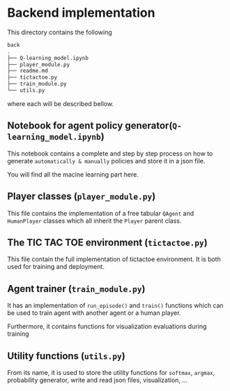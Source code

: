 # **Backend implementation**

This directory contains the following

```bash
back
.
├── Q-learning_model.ipynb
├── player_module.py
├── readme.md
├── tictactoe.py
├── train_module.py
└── utils.py
```

where each will be described bellow.

## **Notebook for agent policy generator**(`Q-learning_model.ipynb`)

This notebook contains a complete and step by step process on how to generate `automatically & manually` policies and store it in a json file.

You will find all the macine learning part here.

## **Player classes** (`player_module.py`)

This file contains the implementation of a free tabular `QAgent` and `HumanPlayer` classes which all inherit the `Player` parent class.

## **The TIC TAC TOE environment** (`tictactoe.py`)

This file contain the full implementation of tictactoe environment. It is both used for training and deployment.

## **Agent trainer** (`train_module.py`)

It has an implementation of  `run_episode()` and `train()` functions which can be used to train agent with another agent or a human player.

Furthermore, it contains functions for visualization evaluations during training

## **Utility functions** (`utils.py`)

From its name, it is used to store the utility functions for `softmax`, `argmax`, probability generator, write and read json files, visualization, ...
